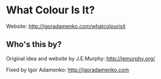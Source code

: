 What Colour Is It?
==============

Website: http://igoradamenko.com/whatcolourisit

## Who's this by?

Original idea and website by J.E.Murphy: http://jemurphy.org/

Fixed by Igor Adamenko: http://igoradamenko.com
